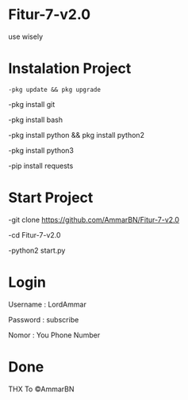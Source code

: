 # Fitur-7-v2.0
use wisely

# Instalation Project
```shell script
-pkg update && pkg upgrade
```

-pkg install git

-pkg install bash

-pkg install python && pkg install python2

-pkg install python3

-pip install requests

# Start Project
-git clone https://github.com/AmmarBN/Fitur-7-v2.0

-cd Fitur-7-v2.0

-python2 start.py

# Login
Username : LordAmmar

Password : subscribe

Nomor : You Phone Number

# Done
THX To ©AmmarBN
